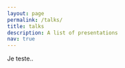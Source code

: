 ```yaml
---
layout: page
permalink: /talks/
title: talks
description: A list of presentations
nav: true
---
```


Je teste..
